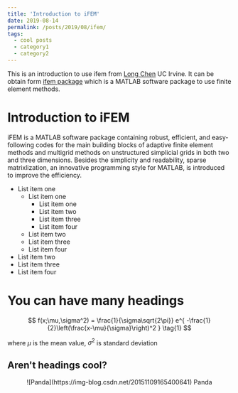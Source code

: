 ```yaml
---
title: 'Introduction to iFEM'
date: 2019-08-14
permalink: /posts/2019/08/ifem/
tags:
  - cool posts
  - category1
  - category2
---
```


This is an introduction to use ifem from [Long Chen](https://www.math.uci.edu/~chenlong/) UC Irvine. It can be obtain form [ifem package](https://www.math.uci.edu/~chenlong/programming.html) which is a MATLAB software package to use finite element methods.


Introduction to iFEM
======
iFEM is a MATLAB software package containing robust, efficient, and easy-following codes for the main building blocks of adaptive finite element methods and multigrid methods on unstructured simplicial grids in both two and three dimensions. Besides the simplicity and readability, sparse matrixlization, an innovative programming style for MATLAB, is introduced to improve the efficiency.

  * List item one 
      * List item one 
          * List item one
          * List item two
          * List item three
          * List item four
      * List item two
      * List item three
      * List item four
  * List item two
  * List item three
  * List item four

You can have many headings
======
$$
f(x;\mu,\sigma^2) = \frac{1}{\sigma\sqrt{2\pi}} e^{ -\frac{1}{2}\left(\frac{x-\mu}{\sigma}\right)^2 } \tag{1}
$$

where $\mu$ is the mean value, $\sigma^2$ is standard deviation

Aren't headings cool?
------
<center>
![Panda](https://img-blog.csdn.net/20151109165400641)
Panda
</center>